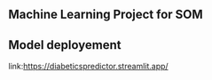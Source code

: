 ## Machine Learning Project for SOM 
## Model deployement
link:https://diabeticspredictor.streamlit.app/
